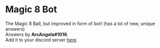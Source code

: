 # Magic 8 Bot
The Magic 8 Ball, but improved in form of bot! (has a lot of new, unique answers)\
Answers by **ArcAngela#1016**.\
Add it to your discord server [here](https://discordapp.com/oauth2/authorize?client_id=357678717301948416&scope=bot&permissions=104324161).
